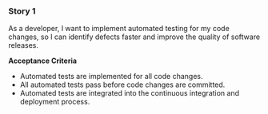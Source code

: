 ### Story 1

As a developer, I want to implement automated testing for my code changes, so I can identify defects faster and improve the quality of software releases.

**Acceptance Criteria**
- Automated tests are implemented for all code changes.
- All automated tests pass before code changes are committed.
- Automated tests are integrated into the continuous integration and deployment process.